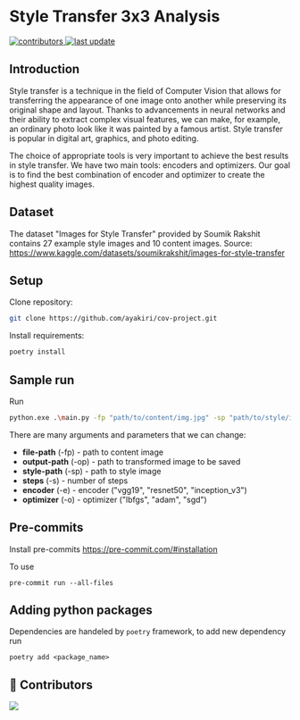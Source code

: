 # Style Transfer 3x3 Analysis

<!-- Badges -->
<p>
  <a href="https://github.com/ayakiri/cov-project/graphs/contributors">
    <img src="https://img.shields.io/github/contributors/ayakiri/cov-project" alt="contributors" />
  </a>
  <a href="">
    <img src="https://img.shields.io/github/last-commit/ayakiri/cov-project" alt="last update" />
  </a>
</p>
<!-- Table of Contents -->


## Introduction
Style transfer is a technique in the field of Computer Vision that allows for transferring the appearance of one image onto another while preserving its original shape and layout. Thanks to advancements in neural networks and their ability to extract complex visual features, we can make, for example, an ordinary photo look like it was painted by a famous artist. Style transfer is popular in digital art, graphics, and photo editing.

The choice of appropriate tools is very important to achieve the best results in style transfer. We have two main tools: encoders and optimizers. Our goal is to find the best combination of encoder and optimizer to create the highest quality images.


## Dataset
The dataset "Images for Style Transfer" provided by Soumik Rakshit contains 27 example style images and 10 content images.
Source: https://www.kaggle.com/datasets/soumikrakshit/images-for-style-transfer

## Setup
Clone repository:
```bash
git clone https://github.com/ayakiri/cov-project.git
```
Install requirements:
```bash
poetry install
```

## Sample run
Run
```bash
python.exe .\main.py -fp "path/to/content/img.jpg" -sp "path/to/style/img.jpg" -op "path/to/save/img.jpg"
```

There are many arguments and parameters that we can change:
* **file-path** (-fp) - path to content image
* **output-path** (-op) - path to transformed image to be saved
* **style-path** (-sp) - path to style image
* **steps** (-s) - number of steps
* **encoder** (-e) - encoder ("vgg19", "resnet50", "inception_v3")
* **optimizer** (-o) - optimizer ("lbfgs", "adam", "sgd")

## Pre-commits
Install pre-commits
https://pre-commit.com/#installation

To use
```
pre-commit run --all-files
```

## Adding python packages
Dependencies are handeled by `poetry` framework, to add new dependency run
```
poetry add <package_name>
```

<!-- Contributing -->
## :wave: Contributors

<a href="https://github.com/ayakiri/cov-project/graphs/contributors">
  <img src="https://contrib.rocks/image?repo=ayakiri/cov-project" />
</a>
